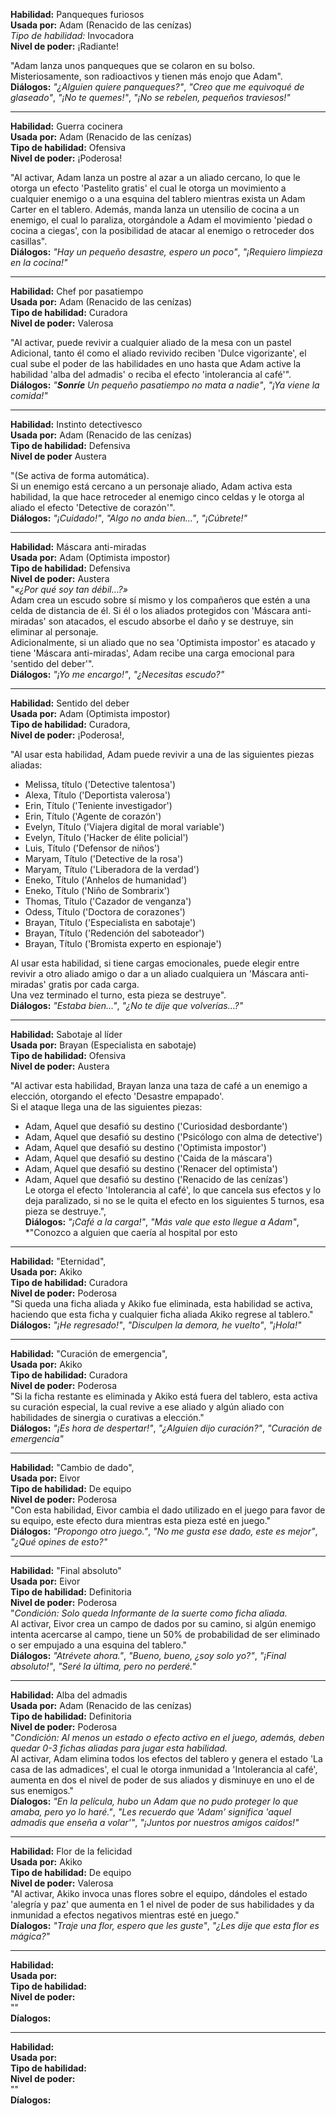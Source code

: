 **Habilidad:** Panqueques furiosos  
**Usada por:** Adam (Renacido de las cenízas)  
*Tipo de habilidad:* Invocadora  
**Nivel de poder:** ¡Radiante!  
  
"Adam lanza unos panqueques que se colaron en su bolso. Misteriosamente, son radioactivos y tienen más enojo que Adam".  
**Diálogos:** *"¿Alguien quiere panqueques?"*, *"Creo que me equivoqué de glaseado"*, *"¡No te quemes!"*, *"¡No se rebelen, pequeños traviesos!"*

***
  
**Habilidad:** Guerra cocinera  
**Usada por:** Adam (Renacido de las cenízas)  
**Tipo de habilidad:** Ofensiva  
**Nivel de poder:** ¡Poderosa!  
  
"Al activar, Adam lanza un postre al azar a un aliado cercano, lo que le otorga un efecto 'Pastelito gratis' el cual le otorga un movimiento a cualquier enemigo o a una esquina del tablero mientras exista un Adam Carter en el tablero. Además, manda lanza un utensilio de cocina a un enemigo, el cual lo paraliza, otorgándole a Adam el movimiento 'piedad o cocina a ciegas', con la posibilidad de atacar al enemigo o retroceder dos casillas".  
**Diálogos:** *"Hay un pequeño desastre, espero un poco"*, *"¡Requiero limpieza en la cocina!"*

***
  
**Habilidad:** Chef por pasatiempo  
**Usada por:** Adam (Renacido de las cenízas)  
**Tipo de habilidad:** Curadora  
**Nivel de poder:** Valerosa  
  
"Al activar, puede revivir a cualquier aliado de la mesa con un pastel Adicional, tanto él como el aliado revivido reciben 'Dulce vigorizante', el cual sube el poder de las habilidades en uno hasta que Adam active la habilidad 'alba del admadis' o reciba el efecto 'intolerancia al café'".  
**Diálogos:** *"**Sonríe** Un pequeño pasatiempo no mata a nadie"*, *"¡Ya viene la comida!"*

***
  
**Habilidad:** Instinto detectivesco  
**Usada por:** Adam (Renacido de las cenízas)  
**Tipo de habilidad:** Defensiva  
**Nivel de poder** Austera  
  
"(Se activa de forma automática).  
Si un enemigo está cercano a un personaje aliado, Adam activa esta habilidad, la que hace retroceder al enemigo cinco celdas y le otorga al aliado el efecto 'Detective de corazón'".  
**Diálogos:** *"¡Cuidado!"*, *"Algo no anda bien…"*, *"¡Cúbrete!"*

***
  
**Habilidad:** Máscara anti-miradas  
**Usada por:** Adam (Optimista impostor)  
**Tipo de habilidad:** Defensiva  
**Nivel de poder:** Austera  
"_«¿Por qué soy tan débil…?»_  
Adam crea un escudo sobre sí mismo y los compañeros que estén a una celda de distancia de él. Si él o los aliados protegidos con 'Máscara anti-miradas' son atacados, el escudo absorbe el daño y se destruye, sin eliminar al personaje.   
Adicionalmente, si un aliado que no sea 'Optimista impostor' es atacado y tiene 'Máscara anti-miradas', Adam recibe una carga emocional para 'sentido del deber'".  
**Diálogos:** *"¡Yo me encargo!"*, *"¿Necesitas escudo?"*

***
  
**Habilidad:** Sentido del deber  
**Usada por:** Adam (Optimista impostor)  
**Tipo de habilidad:** Curadora,  
**Nivel de poder:** ¡Poderosa!,  
  
"Al usar esta habilidad, Adam puede revivir a una de las siguientes piezas aliadas:   
- Melissa, título ('Detective talentosa')  
- Alexa, Título ('Deportista valerosa')  
- Erin, Título ('Teniente investigador')  
- Erin, Título ('Agente de corazón')  
- Evelyn, Título ('Viajera digital de moral variable')  
- Evelyn, Título ('Hacker de élite policial')  
- Luis, Título ('Defensor de niños')  
- Maryam, Título ('Detective de la rosa')  
- Maryam, Título ('Liberadora de la verdad')  
- Eneko, Título ('Anhelos de humanidad')  
- Eneko, Título ('Niño de Sombrarix')  
- Thomas, Título ('Cazador de venganza')  
- Odess, Título ('Doctora de corazones')  
- Brayan, Título ('Especialista en sabotaje')  
- Brayan, Título ('Redención del saboteador')  
- Brayan, Título ('Bromista experto en espionaje')  
  
Al usar esta habilidad, si tiene cargas emocionales, puede elegir entre revivir a otro aliado amigo o dar a un aliado cualquiera un 'Máscara anti-miradas' gratis por cada carga.  
Una vez terminado el turno, esta pieza se destruye".  
**Diálogos:** *"Estaba bien…"*, *"¿No te dije que volverías…?"*

***
  
**Habilidad:** Sabotaje al líder  
**Usada por:** Brayan (Especialista en sabotaje)  
**Tipo de habilidad:** Ofensiva  
**Nivel de poder:** Austera  
  
"Al activar esta habilidad, Brayan lanza una taza de café a un enemigo a elección, otorgando el efecto 'Desastre empapado'.  
Si el ataque llega una de las siguientes piezas:  
- Adam, Aquel que desafió su destino ('Curiosidad desbordante')  
- Adam, Aquel que desafió su destino ('Psicólogo con alma de detective')  
- Adam, Aquel que desafió su destino ('Optimista impostor')  
- Adam, Aquel que desafió su destino ('Caida de la máscara')  
- Adam, Aquel que desafió su destino ('Renacer del optimista')  
- Adam, Aquel que desafió su destino ('Renacido de las cenízas')  
Le otorga el efecto 'Intolerancia al café', lo que cancela sus efectos y lo deja paralizado, si no se le quita el efecto en los siguientes 5 turnos, esa pieza se destruye.",  
**Diálogos:** *"¡Café a la carga!"*, *"Más vale que esto llegue a Adam"*, *"Conozco a alguien que caería al hospital por esto 

***

**Habilidad:** "Eternidad",  
**Usada por:** Akiko  
**Tipo de habilidad:** Curadora  
**Nivel de poder:** Poderosa  
"Si queda una ficha aliada y Akiko fue eliminada, esta habilidad se activa, haciendo que esta ficha y cualquier ficha aliada Akiko regrese al tablero."  
**Diálogos:** *"¡He regresado!"*, *"Disculpen la demora, he vuelto"*, *"¡Hola!"*

***

**Habilidad:** "Curación de emergencia",  
**Usada por:** Akiko  
**Tipo de habilidad:** Curadora  
**Nivel de poder:** Poderosa  
"Si la ficha restante es eliminada y Akiko está fuera del tablero, esta activa su curación especial, la cual revive a ese aliado y algún aliado con habilidades de sinergia o curativas a elección."  
**Diálogos:** *"¡Es hora de despertar!"*, *"¿Alguien dijo curación?"*, *"Curación de emergencia"*

***

**Habilidad:** "Cambio de dado",  
**Usada por:** Eivor  
**Tipo de habilidad:** De equipo  
**Nivel de poder:** Poderosa  
"Con esta habilidad, Eivor cambia el dado utilizado en el juego para favor de su equipo, este efecto dura mientras esta pieza esté en juego."  
**Diálogos:** *"Propongo otro juego."*, *"No me gusta ese dado, este es mejor"*, *"¿Qué opines de esto?"*

***

**Habilidad:** "Final absoluto"  
**Usada por:** Eivor  
**Tipo de habilidad:** Definitoria  
**Nivel de poder:** Poderosa  
"*Condición: Solo queda Informante de la suerte como ficha aliada.*  
Al activar, Eivor crea un campo de dados por su camino, si algún enemigo intenta acercarse al campo, tiene un 50% de probabilidad de ser eliminado o ser empujado a una esquina del tablero."  
**Diálogos:** *"Atrévete ahora."*, *"Bueno, bueno, ¿soy solo yo?"*, *"¡Final absoluto!"*, *"Seré la última, pero no perderé."*

***

**Habilidad:** Alba del admadis  
**Usada por:** Adam (Renacido de las cenízas)   
**Tipo de habilidad:** Definitoria  
**Nivel de poder:** Poderosa  
"*Condición: Al menos un estado o efecto activo en el juego, además, deben quedar 0-3 fichas aliadas para jugar esta habilidad.*  
Al activar, Adam elimina todos los efectos del tablero y genera el estado 'La casa de las admadices', el cual le otorga inmunidad a 'Intolerancia al café', aumenta en dos el nivel de poder de sus aliados y disminuye en uno el de sus enemigos."  
**Díalogos:** *"En la película, hubo un Adam que no pudo proteger lo que amaba, pero yo lo haré."*, *"Les recuerdo que 'Adam' significa 'aquel admadis que enseña a volar'"*, *"¡Juntos por nuestros amigos caídos!"*

***

**Habilidad:** Flor de la felicidad  
**Usada por:** Akiko  
**Tipo de habilidad:** De equipo  
**Nivel de poder:** Valerosa  
"Al activar, Akiko invoca unas flores sobre el equipo, dándoles el estado 'alegría y paz' que aumenta en 1 el nivel de poder de sus habilidades y da inmunidad a efectos negativos mientras esté en juego."  
**Díalogos:** *"Traje una flor, espero que les guste"*, *"¿Les dije que esta flor es mágica?"*

***

**Habilidad:**  
**Usada por:**   
**Tipo de habilidad:**  
**Nivel de poder:**  
""  
**Díalogos:**

***

**Habilidad:**  
**Usada por:**   
**Tipo de habilidad:**  
**Nivel de poder:**  
""  
**Díalogos:**

